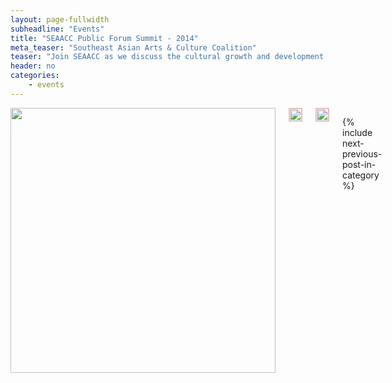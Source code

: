```yaml
---
layout: page-fullwidth
subheadline: "Events"
title: "SEAACC Public Forum Summit - 2014"
meta_teaser: "Southeast Asian Arts & Culture Coalition"
teaser: "Join SEAACC as we discuss the cultural growth and development of the Tenderloin community. How will Southeast Asian arts and history be brought into the neighborhood, and what improvements can we expect? What educational programs are you looking for? Come share your story."
header: no
categories:
    - events
---
```

<!--more-->
<div class="small-12 columns" style="padding: 0px; border-bottom: none;" markdown="1">

<img width="424" src="{{ site.urlimg }}/seaacc-logo.png">

<img style="border: 1px solid #ffbbbb" width="100%" src="http://74.220.215.61/~seaaccsf/galleries/images/2014/SEAACC-public-forum/Postcard%204x6%20version%203.jpg">

<img style="border: 1px solid #ffbbbb" width="100%" src="http://74.220.215.61/~seaaccsf/galleries/images/2014/SEAACC-public-forum/Postcard%204x6%20back.jpg">


{% include next-previous-post-in-category %}

</div>
